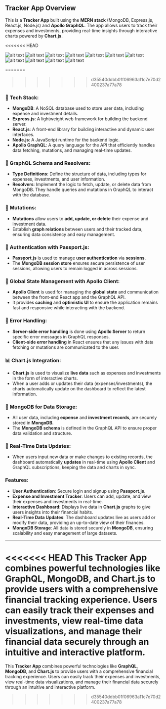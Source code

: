 ## Tracker App Overview

This is a **Tracker App** built using the **MERN stack** (MongoDB, Express.js, React.js, Node.js) and **Apollo GraphQL**. The app allows users to track their expenses and investments, providing real-time insights through interactive charts powered by **Chart.js**.

<<<<<<< HEAD

![alt text](<Screenshot 2025-01-22 121232.png>) ![alt text](<Screenshot 2025-01-22 121353.png>) ![alt text](<Screenshot 2025-01-22 121412.png>) ![alt text](<Screenshot 2025-01-22 121614.png>) ![alt text](<Screenshot 2025-01-22 121826.png>) ![alt text](<Screenshot 2025-01-22 122153.png>) ![alt text](<Screenshot 2025-01-22 121117.png>) ![alt text](<Screenshot 2025-01-22 121157.png>)
![alt text](<Screenshot 2025-01-22 122035.png>) ![alt text](<Screenshot 2025-01-22 122121.png>) ![alt text](<Screenshot 2025-01-22 122153-1.png>)

=======
>>>>>>> d35540ddbb01f06963a11c7e70d2400237a77a78
### 🌟 **Tech Stack:**
- **MongoDB**: A NoSQL database used to store user data, including expense and investment details.
- **Express.js**: A lightweight web framework for building the backend server.
- **React.js**: A front-end library for building interactive and dynamic user interfaces.
- **Node.js**: A JavaScript runtime for the backend logic.
- **Apollo GraphQL**: A query language for the API that efficiently handles data fetching, mutations, and managing real-time updates.

### 📝 **GraphQL Schema and Resolvers**:
- **Type Definitions**: Define the structure of data, including types for expenses, investments, and user information.
- **Resolvers**: Implement the logic to fetch, update, or delete data from MongoDB. They handle queries and mutations in GraphQL to interact with the database.

### 🔄 **Mutations**:
- **Mutations** allow users to **add, update, or delete** their expense and investment data.
- Establish **graph relations** between users and their tracked data, ensuring data consistency and easy management.

### 🎃 **Authentication with Passport.js**:
- **Passport.js** is used to manage **user authentication** via **sessions**.
- The **MongoDB session store** ensures secure persistence of user sessions, allowing users to remain logged in across sessions.

### 🚀 **Global State Management with Apollo Client**:
- **Apollo Client** is used for managing the **global state** and communication between the front-end React app and the GraphQL API.
- It provides **caching** and **optimistic UI** to ensure the application remains fast and responsive while interacting with the backend.

### 🐞 **Error Handling**:
- **Server-side error handling** is done using **Apollo Server** to return specific error messages in GraphQL responses.
- **Client-side error handling** in React ensures that any issues with data fetching or mutations are communicated to the user.

### 📊 **Chart.js Integration**:
- **Chart.js** is used to visualize **live data** such as expenses and investments in the form of interactive charts.
- When a user adds or updates their data (expenses/investments), the charts automatically update on the dashboard to reflect the latest information.

### 💾 **MongoDB for Data Storage**:
- All user data, including **expense** and **investment records**, are securely stored in **MongoDB**.
- The **MongoDB schema** is defined in the GraphQL API to ensure proper data validation and structure.

### 🔄 **Real-Time Data Updates**:
- When users input new data or make changes to existing records, the dashboard automatically **updates** in real-time using **Apollo Client** and GraphQL subscriptions, keeping the data and charts in sync.

### **Features**:
- **User Authentication**: Secure login and signup using **Passport.js**.
- **Expense and Investment Tracker**: Users can add, update, and view their expenses and investments in real-time.
- **Interactive Dashboard**: Displays live data in **Chart.js** graphs to give users insights into their financial habits.
- **Real-Time Data Updates**: The dashboard updates live as users add or modify their data, providing an up-to-date view of their finances.
- **MongoDB Storage**: All data is stored securely in **MongoDB**, ensuring scalability and easy management of large datasets.

---

<<<<<<< HEAD
This **Tracker App** combines powerful technologies like **GraphQL**, **MongoDB**, and **Chart.js** to provide users with a comprehensive financial tracking experience. Users can easily track their expenses and investments, view real-time data visualizations, and manage their financial data securely through an intuitive and interactive platform.
=======
This **Tracker App** combines powerful technologies like **GraphQL**, **MongoDB**, and **Chart.js** to provide users with a comprehensive financial tracking experience. Users can easily track their expenses and investments, view real-time data visualizations, and manage their financial data securely through an intuitive and interactive platform.
>>>>>>> d35540ddbb01f06963a11c7e70d2400237a77a78
